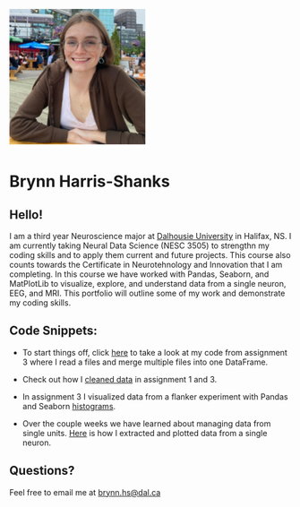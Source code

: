 ![png](brynn1.png)
# Brynn Harris-Shanks

## Hello!
I am a third year Neuroscience major at [Dalhousie University](dal.ca) in Halifax, NS. I am currently taking Neural Data Science (NESC 3505) to strengthn my coding skills and to apply them current and future projects. This course also counts towards the Certificate in Neurotehnology and Innovation that I am completing. In this course we have worked with Pandas, Seaborn, and MatPlotLib to visualize, explore, and understand data from a single neuron, EEG, and MRI. This portfolio will outline some of my work and demonstrate my coding skills.

## Code Snippets:
* To start things off, click [here](reading_files2.md) to take a look at my code from assignment 3 where I read a files and merge multiple files into one DataFrame.

* Check out how I [cleaned data](cleaning_data.md) in assignment 1 and 3.

* In assignment 3 I visualized data from a flanker experiment with Pandas and Seaborn [histograms](plotting_data.md).

* Over the couple weeks we have learned about managing data from single units. [Here](single_unit.md) is how I extracted and plotted data from a single neuron.

## Questions?
Feel free to email me at [brynn.hs@dal.ca](mailto:brynn.hs@dal.ca)
